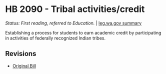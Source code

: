# HB 2090 - Tribal activities/credit
*Status: First reading, referred to Education.* | [leg.wa.gov summary](https://app.leg.wa.gov/billsummary?BillNumber=2090&Year=2021)

Establishing a process for students to earn academic credit by participating in activities of federally recognized Indian tribes.

## Revisions
* [Original Bill](1/)